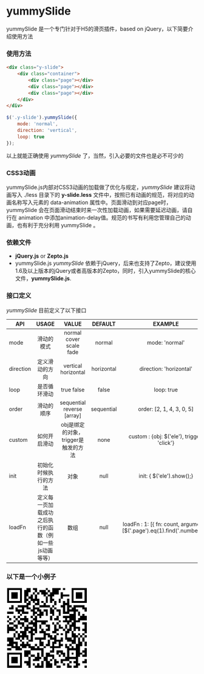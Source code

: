 # yummySlide
yummySlide 是一个专门针对于H5的滑页插件，based on jQuery，以下简要介绍使用方法

### 使用方法

``` html
<div class="y-slide">
	<div class="container">
		<div class="page"></div>
		<div class="page"></div>
		<div class="page"></div>
	</div>
</div>
```
``` javascript
$('.y-slide').yummySlide({
	mode: 'normal',
	direction: 'vertical',
	loop: true
});
```

以上就能正确使用 *yummySlide* 了，当然，引入必要的文件也是必不可少的

### CSS3动画

yummySlide.js内部对CSS3动画的加载做了优化与规定，*yummySlide* 建议将动画写入 ./less 目录下的 **y-slide.less** 文件中，按照已有动画的规范，将对应的动画名称写入元素的 data-animation 属性中。页面滑动到对应page时，yummySlide 会在页面滑动结束时来一次性加载动画，如果需要延迟动画，请自行在 animation 中添加animation-delay值。规范的书写有利用您管理自己的动画，也有利于充分利用 yummySlide 。

### 依赖文件

- **jQuery.js** or **Zepto.js**
- yummySlide.js
*yummySlide* 依赖于jQuery，后来也支持了Zepto，建议使用1.6及以上版本的jQuery或者高版本的Zepto，同时，引入yummySlide的核心文件，**yummySlide.js**.


### 接口定义

*yummySlide* 目前定义了以下接口

| API           | USAGE                                | VALUE                           | DEFAULT     | EXAMPLE                 |
| ------------- |:------------------------------------:| :------------------------------:|:-----------:|:-----------------------:|
| mode          | 滑动的模式                            | normal cover scale fade         | normal      | mode: 'normal'          |
| direction     | 定义滑动的方向                         | vertical horizontal            | horizontal  | direction: 'horizontal'  |
| loop          | 是否循环滑动                          | true false                      | false       | loop: true               |
| order         | 滑动的顺序                            | sequential reverse [array]      | sequential  | order: [2, 1, 4, 3, 0, 5] |
| custom        | 如何开启滑动                          | obj是绑定的对象，trigger是触发的方法| none        | custom : {obj: $('ele'), trigger: 'click'}|
| init          | 初始化时候执行的方法                   | 对象                             | null        | init: { $('ele').show();} |
| loadFn        | 定义每一页加载成功之后执行的函数（例如一些js动画等等） | 数组                 | null        | loadFn : 1: [{ fn: count, arguments: [$('.page').eq(1).find('.number')]}] |

### 以下是一个小例子

![yummySlide demo](./qrcode.png)
